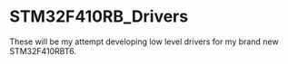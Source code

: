 # STM32F410RB_Drivers
These will be my attempt developing low level drivers for my brand new STM32F410RBT6. 
